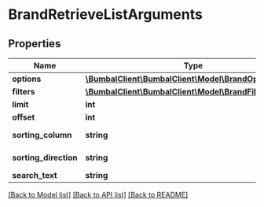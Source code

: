 # BrandRetrieveListArguments

## Properties
Name | Type | Description | Notes
------------ | ------------- | ------------- | -------------
**options** | [**\BumbalClient\BumbalClient\Model\BrandOptionsModel**](BrandOptionsModel.md) |  | [optional] 
**filters** | [**\BumbalClient\BumbalClient\Model\BrandFiltersModel**](BrandFiltersModel.md) |  | [optional] 
**limit** | **int** |  | [optional] 
**offset** | **int** |  | [optional] 
**sorting_column** | **string** | Sorting Column | [optional] 
**sorting_direction** | **string** | Sorting Direction | [optional] 
**search_text** | **string** |  | [optional] 

[[Back to Model list]](../README.md#documentation-for-models) [[Back to API list]](../README.md#documentation-for-api-endpoints) [[Back to README]](../README.md)


